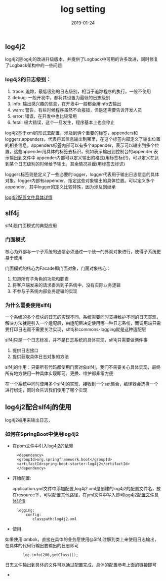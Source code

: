 ﻿---
layout: post                  
title: "log setting"             
date: 2019-01-24               
tag:  日志使用
---
## log4j2

log4j2是log4j的改进升级版本，并提供了Logback中可用的许多改进，同时修复了Logback架构中的一些问题

### log4j2的日志级别：

1. trace: 追踪，最低级别的日志级别，相当于追踪程序的执行，一般不使用
2. debug: 一般开发中，都将其设置为最低的日志级别
3. info: 输出感兴趣的信息，在开发中一般都会用info去输出
4. warn: 警告，有些时候程序虽然不会报错，但是还需要告诉开发人员
5. error: 错误，在开发中也比较常用
6. fetal: 极大错误，这个一旦发生，程序基本上也会停止

log4j2基于xml的形式去配置，涉及到俩个重要的标签，appenders和loggers.appenders，代表将其信息输出到哪里，在这个标签内部定义了输出位置的相关信息，appenders标签内部可以有多个appender，表示可以输出到多个位置，这些appender用具体的标签去标识，例如<console>表示输出到控制台的appender <file>表示输出到文件中 appender内部可以定义输出的格式(用<pattern>标签标识)，可以定义在达到某个日志级别的时候给予输出，其余情况拦截(用<ThreadSholdFilter>标签去标识)

loggers标签则是定义了一些必要的logger，logger代表用于输出日志信息的具体对象。logger内部有appender，指定这些对象输出的具体位置。可以定义多个appender，其中logger的定义比较特殊，因为涉及到继承

[log4j2配置文件具体详情](https://blog.csdn.net/RyanDon/article/details/82589989)

## slf4j

slf4j是门面模式的典型应用

### 门面模式

核心为外部与一个子系统的通信必须通过一个统一的外观对象进行，使得子系统更易于使用

门面模式的核心为Facade即门面对象，门面对象核心：

1. 知道所有子角色的功能和职责
2. 将客户端发来的请求委派到子系统中，没有实际业务逻辑
3. 不参与子系统内部业务逻辑的实现

### 为什么需要使用slf4j

一个系统的多个模块的日志的实现不同，系统需要同时支持维护不同的日志实现，解决方法就是引入一个适配层，由适配层决定使用哪一种日志系统，而调用端只需要打印日志而不需要关注实现，slf4j和commons-logging就是这种适配层

slf4j只是一个日志标准，并不是日志系统的具体实现，slf4j只需要做俩件事
1. 提供日志接口 
2. 提供获取具体日志对象的方法

slf4j的作用：只要所有代码都使用门面对象slf4j，我们不需要关心具体实现，最终所有地方使用一种具体实现即可，更换、维护都非常方便

在一个系统中同时使用多个slf4j的实现，接收到一个set集合，编译器会选择一个进行绑定，同时会告诉我们使用了哪个实现


## log4j2配合slf4j的使用

log4j2被用来输出日志，

### 如何在SpringBoot中使用log4j2

- 在pom文件中引入log4j2的依赖

        <dependency>
        <groupId>org.springframework.boot</groupId>
        <artifactId>spring-boot-starter-log4j2</artifactId>
        </dependency>

- 开始配置:
    
    application.yml文件中添加配置,log4j2.xml是创建的log4j2的配置文件名，放在resource下，可以配置其他路径，在yml文件中写入即可[log4j2配置文件具体详情](https://blog.csdn.net/RyanDon/article/details/82589989)


        logging:
            config: 
               classpath:log4j2.xml
    
- 使用

如果使用lombok，直接在具体的业务层使用@Slf4j注解到类上来使用日志输出，在具体的代码行输出要输出的日志即可

            log.info(200,getClass());

日志文件输出到具体的文件可以通过配置完成，具体的配置参考上面的链接即可

- 
